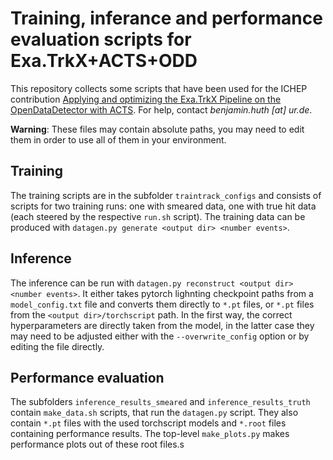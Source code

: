 # Training, inferance and performance evaluation scripts for Exa.TrkX+ACTS+ODD

This repository collects some scripts that have been used for the ICHEP contribution [Applying and optimizing the Exa.TrkX Pipeline on the OpenDataDetector with ACTS](https://agenda.infn.it/event/28874/contributions/169199/). For help, contact *benjamin.huth [at] ur.de*.

**Warning**: These files may contain absolute paths, you may need to edit them in order to use all of them in your environment.

## Training

The training scripts are in the subfolder `traintrack_configs` and consists of scripts for two training runs: one with smeared data, one with true hit data (each steered by the respective `run.sh` script). The training data can be produced with `datagen.py generate <output dir> <number events>`.

## Inference

The inference can be run with `datagen.py reconstruct <output dir> <number events>`. It either takes pytorch lighnting checkpoint paths from a `model_config.txt` file and converts them directly to `*.pt` files, or `*.pt` files from the `<output dir>/torchscript` path. In the first way, the correct hyperparameters are directly taken from the model, in the latter case they may need to be adjusted either with the `--overwrite_config` option or by editing the file directly.

## Performance evaluation

The subfolders `inference_results_smeared` and `inference_results_truth` contain `make_data.sh` scripts, that run the `datagen.py` script. They also contain `*.pt` files with the used torchscript models and `*.root` files containing performance results. The top-level `make_plots.py` makes performance plots out of these root files.s
